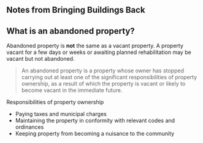 ## Notes from Bringing Buildings Back

## What is an abandoned property?

Abandoned property is **not** the same as a vacant property. A property vacant for a few days or weeks or awaiting planned rehabilitation may be vacant but not abandoned.

>An abandoned property is a property whose owner has stopped carrying out at least one of the significant responsibilities of property ownership, as a result of which the property is vacant or likely to become vacant in the immediate future.

Responsibilities of property ownership

- Paying taxes and municipal charges
- Maintaining the property in conformity with relevant codes and ordinances
- Keeping property from becoming a nuisance to the community

